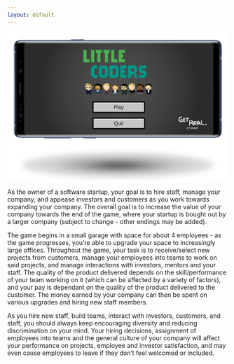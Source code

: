 ```yaml
---
layout: default
---
```


![](mockup-2.png?raw=true)

As the owner of a software startup, your goal is to hire staff, manage your company, and appease investors and customers as you work towards expanding your company. The overall goal is to increase the value of your company towards the end of the game, where your startup is bought out by a larger company (subject to change - other endings may be added).

The game begins in a small garage with space for about 4 employees - as the game progresses, you’re able to upgrade your space to increasingly large offices. Throughout the game, your task is to receive/select new projects from customers, manage your employees into teams to work on said projects, and manage interactions with investors, mentors and your staff. The quality of the product delivered depends on the skill/performance of your team working on it (which can be affected by a variety of factors), and your pay is dependant on the quality of the product delivered to the customer. The money earned by your company can then be spent on various upgrades and hiring new staff members.

As you hire new staff, build teams, interact with investors, customers, and staff, you should always keep encouraging diversity and reducing discrimination on your mind. Your hiring decisions, assignment of employees into teams and the general culture of your company will affect your performance on projects, employee and investor satisfaction, and may even cause employees to leave if they don’t feel welcomed or included.

